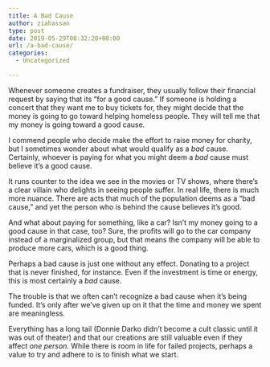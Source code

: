 ```yaml
---
title: A Bad Cause
author: ziahassan
type: post
date: 2019-05-29T00:32:20+00:00
url: /a-bad-cause/
categories:
  - Uncategorized

---
```

Whenever someone creates a fundraiser, they usually follow their financial request by saying that its “for a good cause.” If someone is holding a concert that they want me to buy tickets for, they might decide that the money is going to go toward helping homeless people. They will tell me that my money is going toward a good cause.

I commend people who decide make the effort to raise money for charity, but I sometimes wonder about what would qualify as a _bad_ cause. Certainly, whoever is paying for what you might deem a _bad_ cause must believe it’s a good cause.

It runs counter to the idea we see in the movies or TV shows, where there’s a clear villain who delights in seeing people suffer. In real life, there is much more nuance. There are acts that much of the population deems as a “bad cause,” and yet the person who is behind the cause believes it’s good.

And what about paying for something, like a car? Isn’t my money going to a good cause in that case, too? Sure, the profits will go to the car company instead of a marginalized group, but that means the company will be able to produce more cars, which is a good thing.

Perhaps a bad cause is just one without any effect. Donating to a project that is never finished, for instance. Even if the investment is time or energy, this is most certainly a _bad_ cause.

The trouble is that we often can’t recognize a bad cause when it’s being funded. It’s only after we’ve given up on it that the time and money we spent are meaningless.

Everything has a long tail (Donnie Darko didn’t become a cult classic until it was out of theater) and that our creations are still valuable even if they affect _one person_. While there is room in life for failed projects, perhaps a value to try and adhere to is to finish what we start.